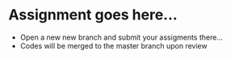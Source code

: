 # Assignment goes here...
- Open a new new branch and submit your assigments there...
- Codes will be merged to the master branch upon review
